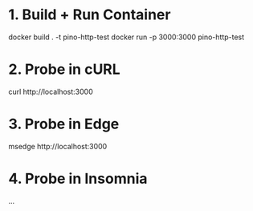 # 1. Build + Run Container

docker build . -t pino-http-test
docker run -p 3000:3000 pino-http-test

# 2. Probe in cURL

curl http://localhost:3000

# 3. Probe in Edge

msedge http://localhost:3000

# 4. Probe in Insomnia

...
